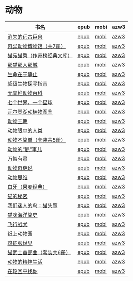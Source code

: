 # 动物

| 书名 | epub | mobi | azw3 |
| --- | --- | --- | --- |
| [消失的远古巨兽](http://ct.dalanmei.com/f/31084289-771229335-9126ae) | [epub](http://ct.dalanmei.com/f/31084289-771229335-9126ae) | [mobi](http://ct.dalanmei.com/f/31084289-771240945-8ca16b) | [azw3](http://ct.dalanmei.com/f/31084289-771232974-54a6de) |
| [奇异动物博物馆（共7册）](http://ct.dalanmei.com/f/31084289-771230231-64325a) | [epub](http://ct.dalanmei.com/f/31084289-771230231-64325a) | [mobi](http://ct.dalanmei.com/f/31084289-771241602-77df5e) | [azw3](http://ct.dalanmei.com/f/31084289-771233876-391f91) |
| [猫苑猫乘（作家榜经典文库）](http://ct.dalanmei.com/f/31084289-575223242-2ef992) | [epub](http://ct.dalanmei.com/f/31084289-575223242-2ef992) | [mobi](http://ct.dalanmei.com/f/31084289-575331083-8553b2) | [azw3](http://ct.dalanmei.com/f/31084289-575305447-981b9b) |
| [那猫那人那城](None) | [epub](None) | [mobi](None) | [azw3](None) |
| [生命在于静止](None) | [epub](None) | [mobi](None) | [azw3](None) |
| [超级生物探寻指南](http://ct.dalanmei.com/f/31084289-570169757-10230f) | [epub](http://ct.dalanmei.com/f/31084289-570169757-10230f) | [mobi](http://ct.dalanmei.com/f/31084289-570306485-4e44e4) | [azw3](http://ct.dalanmei.com/f/31084289-570377963-f1aacb) |
| [无脊椎动物百科](http://ct.dalanmei.com/f/31084289-570162914-d17b01) | [epub](http://ct.dalanmei.com/f/31084289-570162914-d17b01) | [mobi](http://ct.dalanmei.com/f/31084289-570315274-93bff5) | [azw3](http://ct.dalanmei.com/f/31084289-571047007-dc8758) |
| [七个世界，一个星球](http://ct.dalanmei.com/f/31084289-570138695-f430ec) | [epub](http://ct.dalanmei.com/f/31084289-570138695-f430ec) | [mobi](http://ct.dalanmei.com/f/31084289-570354711-235e11) | [azw3](http://ct.dalanmei.com/f/31084289-571402613-4446ff) |
| [瓦尔登湖动植物图鉴](http://ct.dalanmei.com/f/31084289-570122344-d57e48) | [epub](http://ct.dalanmei.com/f/31084289-570122344-d57e48) | [mobi](http://ct.dalanmei.com/f/31084289-570266650-703c6b) | [azw3](http://ct.dalanmei.com/f/31084289-571407250-245865) |
| [动物王朝](http://ct.dalanmei.com/f/31084289-570107789-a16ebb) | [epub](http://ct.dalanmei.com/f/31084289-570107789-a16ebb) | [mobi](http://ct.dalanmei.com/f/31084289-570257167-229909) | [azw3](http://ct.dalanmei.com/f/31084289-571415502-58a35d) |
| [动物眼中的人类](http://ct.dalanmei.com/f/31084289-569452188-3df9d1) | [epub](http://ct.dalanmei.com/f/31084289-569452188-3df9d1) | [mobi](http://ct.dalanmei.com/f/31084289-570237411-abb286) | [azw3](http://ct.dalanmei.com/f/31084289-571419175-110568) |
| [动物不简单（套装共5册）](http://ct.dalanmei.com/f/31084289-569452753-91a5b9) | [epub](http://ct.dalanmei.com/f/31084289-569452753-91a5b9) | [mobi](http://ct.dalanmei.com/f/31084289-570239683-cb1251) | [azw3](http://ct.dalanmei.com/f/31084289-571419640-422063) |
| [动物的“屁”事儿](http://ct.dalanmei.com/f/31084289-571647289-1d2ef3) | [epub](http://ct.dalanmei.com/f/31084289-571647289-1d2ef3) | [mobi](http://ct.dalanmei.com/f/31084289-572120306-9dba66) | [azw3](http://ct.dalanmei.com/f/31084289-572180613-ac7591) |
| [万智有灵](http://ct.dalanmei.com/f/31084289-571640498-914295) | [epub](http://ct.dalanmei.com/f/31084289-571640498-914295) | [mobi](http://ct.dalanmei.com/f/31084289-572120603-9521d1) | [azw3](http://ct.dalanmei.com/f/31084289-572181069-438657) |
| [动物奇葩说](http://ct.dalanmei.com/f/31084289-571635172-76f933) | [epub](http://ct.dalanmei.com/f/31084289-571635172-76f933) | [mobi](http://ct.dalanmei.com/f/31084289-572125012-936e72) | [azw3](http://ct.dalanmei.com/f/31084289-572185428-d82b13) |
| [动物思维](http://ct.dalanmei.com/f/31084289-571532210-c24669) | [epub](http://ct.dalanmei.com/f/31084289-571532210-c24669) | [mobi](http://ct.dalanmei.com/f/31084289-571801952-fee5fe) | [azw3](http://ct.dalanmei.com/f/31084289-572195082-6d07a0) |
| [白牙（果麦经典）](http://ct.dalanmei.com/f/31084289-571538565-99cae4) | [epub](http://ct.dalanmei.com/f/31084289-571538565-99cae4) | [mobi](http://ct.dalanmei.com/f/31084289-571806606-5cdab5) | [azw3](http://ct.dalanmei.com/f/31084289-572195938-ecc0f2) |
| [猫的秘密](http://ct.dalanmei.com/f/31084289-571550679-afb3d5) | [epub](http://ct.dalanmei.com/f/31084289-571550679-afb3d5) | [mobi](http://ct.dalanmei.com/f/31084289-571850064-259492) | [azw3](http://ct.dalanmei.com/f/31084289-572201744-d7689d) |
| [我们迷人的鸟：猫头鹰](http://ct.dalanmei.com/f/31084289-571550910-837fed) | [epub](http://ct.dalanmei.com/f/31084289-571550910-837fed) | [mobi](http://ct.dalanmei.com/f/31084289-571855135-82b9ac) | [azw3](http://ct.dalanmei.com/f/31084289-572201928-8d2623) |
| [猫咪海洋简史](http://ct.dalanmei.com/f/31084289-571552907-6ee67f) | [epub](http://ct.dalanmei.com/f/31084289-571552907-6ee67f) | [mobi](http://ct.dalanmei.com/f/31084289-571882791-bfa0e8) | [azw3](http://ct.dalanmei.com/f/31084289-572202597-b643c3) |
| [飞行战犬](http://ct.dalanmei.com/f/31084289-571500684-74ad54) | [epub](http://ct.dalanmei.com/f/31084289-571500684-74ad54) | [mobi](http://ct.dalanmei.com/f/31084289-571775187-e1759e) | [azw3](http://ct.dalanmei.com/f/31084289-571920091-b1dcbc) |
| [纸上动物园](http://ct.dalanmei.com/f/31084289-571534093-716e4b) | [epub](http://ct.dalanmei.com/f/31084289-571534093-716e4b) | [mobi](http://ct.dalanmei.com/f/31084289-571803936-23bbe2) | [azw3](http://ct.dalanmei.com/f/31084289-571990624-c2e964) |
| [鸡征服世界](http://ct.dalanmei.com/f/31084289-571549603-8036b3) | [epub](http://ct.dalanmei.com/f/31084289-571549603-8036b3) | [mobi](http://ct.dalanmei.com/f/31084289-571832889-dd7fed) | [azw3](http://ct.dalanmei.com/f/31084289-572065525-3961ea) |
| [猫武士首部曲（套装共6册）](http://ct.dalanmei.com/f/31084289-571555679-6851dc) | [epub](http://ct.dalanmei.com/f/31084289-571555679-6851dc) | [mobi](http://ct.dalanmei.com/f/31084289-571909126-685161) | [azw3](http://ct.dalanmei.com/f/31084289-572072422-36b5ff) |
| [动物的精神生活](http://ct.dalanmei.com/f/31084289-571518479-dcacf5) | [epub](http://ct.dalanmei.com/f/31084289-571518479-dcacf5) | [mobi](http://ct.dalanmei.com/f/31084289-571778605-714f1c) | [azw3](http://ct.dalanmei.com/f/31084289-571877634-f53d17) |
| [在轮回中找你](http://ct.dalanmei.com/f/31084289-571452773-d39c2d) | [epub](http://ct.dalanmei.com/f/31084289-571452773-d39c2d) | [mobi](http://ct.dalanmei.com/f/31084289-571786612-aceaca) | [azw3](http://ct.dalanmei.com/f/31084289-571885848-d9a4c6) |
